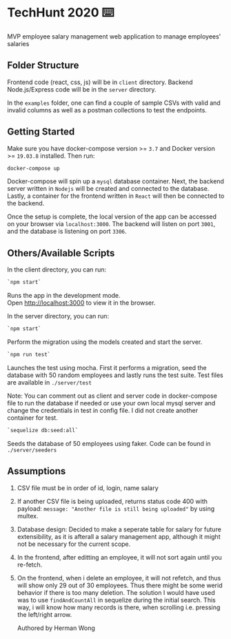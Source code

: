 # TechHunt 2020 ⌨️

MVP employee salary management web application to manage employees' salaries

## Folder Structure

Frontend code (react, css, js) will be in `client` directory. Backend Node.js/Express code will be in the `server` directory.

In the `examples` folder, one can find a couple of sample CSVs with valid and invalid columns as well as a postman collections to test the endpoints.

## Getting Started

Make sure you have docker-compose version >= `3.7` and Docker version >= `19.03.8` installed. Then run:

```bash
docker-compose up
```

Docker-compose will spin up a `mysql` database container. Next, the backend server written in `Nodejs` will be created and connected to the database. Lastly, a container for the frontend written in `React` will then be connected to the backend.

Once the setup is complete, the local version of the app can be accessed on your browser via `localhost:3000`. The backend will listen on port `3001`, and the database is listening on port `3306`.

## Others/Available Scripts

In the client directory, you can run:

```bash
`npm start`
```

Runs the app in the development mode.<br>
Open [http://localhost:3000](http://localhost:3000) to view it in the browser.

In the server directory, you can run:

```bash
`npm start`
```

Perform the migration using the models created and start the server.

```bash
`npm run test`
```

Launches the test using mocha. First it performs a migration, seed the database with 50 random employees and lastly runs the test suite. Test files are available in `./server/test`

Note: You can comment out as client and server code in docker-compose file to run the database if needed or use your own local mysql server and change the credentials in test in config file. I did not create another container for test.

```bash
`sequelize db:seed:all`
```

Seeds the database of 50 employees using faker. Code can be found in `./server/seeders`

## Assumptions

1. CSV file must be in order of id, login, name salary
2. If another CSV file is being uploaded, returns status code 400 with payload: `message: "Another file is still being uploaded"` by using multex.
3. Database design: Decided to make a seperate table for salary for future extensibility, as it is afterall a salary management app, although it might not be necessary for the current scope.
4. In the frontend, after editting an employee, it will not sort again until you re-fetch.
5. On the frontend, when i delete an employee, it will not refetch, and thus will show only 29 out of 30 employees. Thus there might be some werid behavior if there is too many deletion. The solution I would have used was to use `findAndCountAll` in sequelize during the initial search. This way, i will know how many records is there, when scrolling i.e. pressing the left/right arrow.

   Authored by Herman Wong
